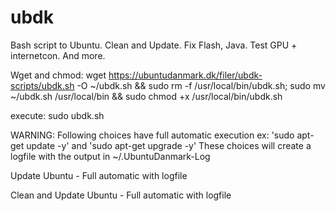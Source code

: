 # ubdk
Bash script to Ubuntu. Clean and Update. Fix Flash, Java. Test GPU + internetcon. And more.



Wget and chmod:
wget https://ubuntudanmark.dk/filer/ubdk-scripts/ubdk.sh -O ~/ubdk.sh && sudo rm -f /usr/local/bin/ubdk.sh; sudo mv ~/ubdk.sh /usr/local/bin && sudo chmod +x /usr/local/bin/ubdk.sh



execute:
sudo ubdk.sh



WARNING: Following choices have full automatic execution ex:
'sudo apt-get update -y' and 'sudo apt-get upgrade -y'
These choices will create a logfile with the output in ~/.UbuntuDanmark-Log

Update Ubuntu - Full automatic with logfile

Clean and Update Ubuntu - Full automatic with logfile
